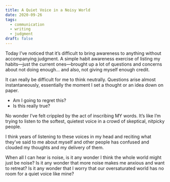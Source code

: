 ```yaml
---
title: A Quiet Voice in a Noisy World
date: 2020-09-26
tags:
  - communication
  - writing
  - judgment
draft: false
---
```

Today I’ve noticed that it’s difficult to bring awareness to anything without accompanying judgment. A simple habit awareness exercise of listing my habits—just the current ones—brought up a lot of questions and concerns about not doing enough... and also, not giving myself enough credit. 

<!-- excerpt -->

It can really be difficult for me to think neutrally. Questions arise almost instantaneously, essentially the moment I set a thought or an idea down on paper. 
- Am I going to regret this? 
- Is this really true? 

No wonder I’ve felt crippled by the act of inscribing MY words. It’s like I’m trying to listen to the softest, quietest voice in a crowd of skeptical, nitpicky people.

I think years of listening to these voices in my head and reciting what they’ve said to me about myself and other people has confused and clouded my thoughts and my delivery of them. 

When all I can hear is noise, is it any wonder I think the whole world might just be noise? Is it any wonder that more noise makes me anxious and want to retreat? Is it any wonder that I worry that our oversaturated world has no room for a quiet voice like mine?